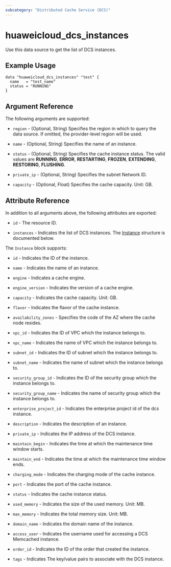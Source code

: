 ```yaml
---
subcategory: "Distributed Cache Service (DCS)"
---
```


# huaweicloud_dcs_instances

Use this data source to get the list of DCS instances.

## Example Usage

```hcl
data "huaweicloud_dcs_instances" "test" {
  name   = "test_name"
  status = "RUNNING"
}
```

## Argument Reference

The following arguments are supported:

* `region` - (Optional, String) Specifies the region in which to query the data source.
  If omitted, the provider-level region will be used.

* `name` - (Optional, String) Specifies the name of an instance.

* `status` - (Optional, String) Specifies the cache instance status. The valid values are **RUNNING**, **ERROR**,
  **RESTARTING**, **FROZEN**, **EXTENDING**, **RESTORING**, **FLUSHING**.

* `private_ip` - (Optional, String) Specifies the subnet Network ID.

* `capacity` - (Optional, Float) Specifies the cache capacity. Unit: GB.

## Attribute Reference

In addition to all arguments above, the following attributes are exported:

* `id` - The resource ID.

* `instances` - Indicates the list of DCS instances.
  The [Instance](#DcsInstance_Instance) structure is documented below.

<a name="DcsInstance_Instance"></a>
The `Instance` block supports:

* `id` - Indicates the ID of the instance.

* `name` - Indicates the name of an instance.

* `engine` - Indicates a cache engine.

* `engine_version` - Indicates the version of a cache engine.

* `capacity` - Indicates the cache capacity. Unit: GB.

* `flavor` - Indicates the flavor of the cache instance.

* `availability_zones` - Specifies the code of the AZ where the cache node resides.

* `vpc_id` - Indicates the ID of VPC which the instance belongs to.

* `vpc_name` - Indicates the name of VPC which the instance belongs to.

* `subnet_id` - Indicates the ID of subnet which the instance belongs to.

* `subnet_name` - Indicates the name of subnet which the instance belongs to.

* `security_group_id` - Indicates the ID of the security group which the instance belongs to.

* `security_group_name` - Indicates the name of security group which the instance belongs to.

* `enterprise_project_id` - Indicates the enterprise project id of the dcs instance.

* `description` - Indicates the description of an instance.

* `private_ip` - Indicates the IP address of the DCS instance.

* `maintain_begin` - Indicates the time at which the maintenance time window starts.

* `maintain_end` - Indicates the time at which the maintenance time window ends.

* `charging_mode` - Indicates the charging mode of the cache instance.

* `port` - Indicates the port of the cache instance.

* `status` - Indicates the cache instance status.

* `used_memory` - Indicates the size of the used memory. Unit: MB.

* `max_memory` - Indicates the total memory size. Unit: MB.

* `domain_name` - Indicates the domain name of the instance.

* `access_user` - Indicates the username used for accessing a DCS Memcached instance.

* `order_id` - Indicates the ID of the order that created the instance.

* `tags` - Indicates The key/value pairs to associate with the DCS instance.
